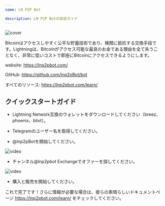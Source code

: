 ```yaml
---
name: LN P2P Bot

description: LN P2P Botの設定ガイド
---
```


![cover](assets/cover.jpeg)

Bitcoinはアクセスしやすく公平な貯蓄技術であり、検閲に抵抗する交換手段です。Lightningは、Bitcoinがアクセス可能な最良のお金である理由を全て失うことなく、非常に低いコストで即座にBitcoinにアクセスできるようにします。

website: https://lnp2pbot.com/

GitHub: https://github.com/lnp2pBot/bot

すべてのリソース: https://lnp2pbot.com/learn/

## クイックスタートガイド

- Lightning Network互換のウォレットをダウンロードしてください（breez、phoenix、blixt）。

- Telegramのユーザー名を取得してください。

- @lnp2pBotを開始してください。

![video](assets/1.webp)

- チャンネル@lnp2pbot Exchangeでオファーを探してください。

![video](assets/2.webp)

- 購入と販売を開始してください。

これで完了です！さらに情報が必要な場合は、彼らの素晴らしいドキュメントページ https://lnp2pbot.com/learn/ をチェックしてください。